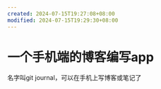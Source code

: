 ```yaml
---
created: 2024-07-15T19:27:08+08:00
modified: 2024-07-15T19:29:30+08:00
---
```


# 一个手机端的博客编写app

名字叫git journal，可以在手机上写博客或笔记了
